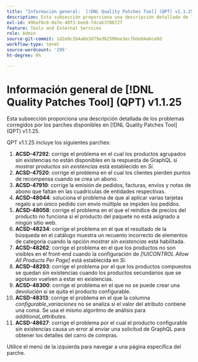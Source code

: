 ```yaml
---
title: "Información general:  [!DNL Quality Patches Tool] (QPT) v1.1.25"
description: Esta subsección proporciona una descripción detallada de los problemas corregidos por los parches disponibles en  [!DNL Quality Patches Tool] (QPT) v1.1.25.
exl-id: 49baf8c6-0a7e-40f3-bee8-fdcab3706727
feature: Tools and External Services
role: Admin
source-git-commit: 1d2e0c1b4a8e3d79a362500ee3ec7bde84a6ce0d
workflow-type: tm+mt
source-wordcount: '295'
ht-degree: 0%

---
```


# Información general de [!DNL Quality Patches Tool] (QPT) v1.1.25

Esta subsección proporciona una descripción detallada de los problemas corregidos por los parches disponibles en [!DNL Quality Patches Tool] (QPT) v1.1.25.

QPT v1.1.25 incluye los siguientes parches:

1. **ACSD-47292**: corrige el problema en el cual los productos agrupados sin existencias no están disponibles en la respuesta de GraphQL si *mostrar productos sin existencias* está establecido en *Sí*.
1. **ACSD-47520**: corrige el problema en el cual los clientes pierden puntos de recompensa cuando se crea un abono.
1. **ACSD-47910**: corrige la emisión de pedidos, facturas, envíos y notas de abono que faltan en las cuadrículas de entidades respectivas.
1. **ACSD-48044**: soluciona el problema de que al aplicar varias tarjetas regalo a un único pedido con envío múltiple se impiden los pedidos.
1. **ACSD-48058**: corrige el problema en el que el reíndice de precios del producto no funciona si el producto del paquete no está asignado a ningún sitio web.
1. **ACSD-48234**: corrige el problema en el que el resultado de la búsqueda en el catálogo muestra un recuento incorrecto de elementos de categoría cuando la opción *mostrar sin existencias* está habilitada.
1. **ACSD-48262**: corrige el problema en el que los productos no son visibles en el front-end cuando la configuración de *[!UICONTROL Allow All Products Per Page]* está establecida en *Sí*.
1. **ACSD-48293**: corrige el problema por el que los productos compuestos se quedan sin existencias cuando los productos secundarios que se agotaron vuelven a estar en existencias.
1. **ACSD-48300**: corrige el problema en el que no se puede crear una devolución si se quita el producto configurable.
1. **ACSD-48313**: corrige el problema en el que la columna *configurable_variaciones* no se analiza si el valor del atributo contiene una coma. Se usa el mismo algoritmo de análisis para *additional_attributes*.
1. **ACSD-48627**: corrige el problema por el cual el producto configurable sin existencias causa un error al enviar una solicitud de GraphQL para obtener los detalles del carro de compras.

Utilice el menú de la izquierda para navegar a una página específica del parche.

